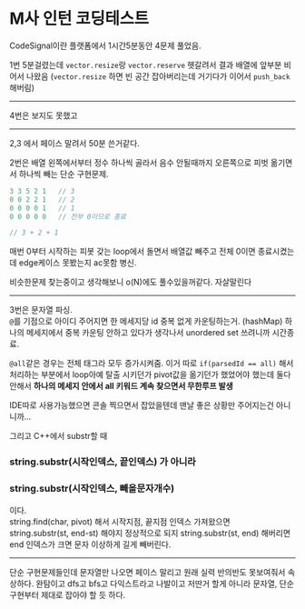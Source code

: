 # M사 인턴 코딩테스트

CodeSignal이란 플랫폼에서 1시간5분동안 4문제 풀었음.

1번 5분걸렸는데 `vector.resize`랑 `vector.reserve` 헷갈려서 결과 배열에 앞부분 비어서 나왔음 (`vector.resize` 하면 빈 공간 잡아버리는데 거기다가 이어서 `push_back` 해버림)

---

4번은 보지도 못했고

---

2,3 에서 페이스 말려서 50분 쓴거같다.

2번은 배열 왼쪽에서부터 정수 하나씩 골라서 음수 안될때까지 오른쪽으로 피벗 옮기면서 하나씩 빼는 단순 구현문제.

```c
3 3 5 2 1   // 3
0 0 2 2 1   // 2
0 0 0 0 1   // 1
0 0 0 0 0   // 전부 0이므로 종료

// 3 + 2 + 1
```

매번 0부터 시작하는 피봇 갖는 loop에서 돌면서 배열값 빼주고 전체 0이면 종료시켰는데 edge케이스 못봤는지 ac못함 병신.

비슷한문제 찾는중이고 생각해보니 o(N)에도 풀수있을꺼같다. 자살말린다

---

3번은 문자열 파싱.  
`@`를 기점으로 아이디 주어지면 한 메세지당 id 중복 없게 카운팅하는거. (hashMap) 하나의 메세지에서 중복 카운팅 안하고 있다가 생각나서 unordered set 쓰려니까 시간종료.

`@all`같은 경우는 전체 태그라 모두 증가시켜줌. 이거 따로 `if(parsedId == all)` 해서 처리하는 부분에서 loop아예 탈출 시키던가 pivot값을 옮기던가 했었어야 했는데 둘다 안해서 **하나의 메세지 안에서 all 키워드 계속 찾으면서 무한루프 발생**

IDE따로 사용가능했으면 콘솔 찍으면서 잡았을텐데 맨날 좋은 상황만 주어지는건 아니니까...

그리고 C++에서 substr할 때

### string.substr(시작인덱스, 끝인덱스) 가 아니라

### string.substr(시작인덱스, 빼올문자개수)

이다.  
string.find(char, pivot) 해서 시작지점, 끝지점 인덱스 가져왔으면  
string.substr(st, end-st) 해야지 정상적으로 되지 string.substr(st, end) 해버리면 end 인덱스가 크면 문자 이상하게 길게 빼버린다.

---

단순 구현문제들인데 문자열만 나오면 페이스 말리고 원래 실력 반의반도 못보여줘서 속상하다. 완탐이고 dfs고 bfs고 다익스트라고 나발이고 저딴거 할게 아니라 문자열, 단순구현부터 제대로 잡아야 할 듯 하다.
